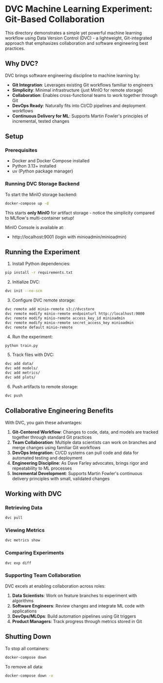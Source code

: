 # DVC Machine Learning Experiment: Git-Based Collaboration

This directory demonstrates a simple yet powerful machine learning workflow using Data Version Control (DVC) - a lightweight, Git-integrated approach that emphasizes collaboration and software engineering best practices.

## Why DVC?

DVC brings software engineering discipline to machine learning by:
- **Git Integration**: Leverages existing Git workflows familiar to engineers
- **Simplicity**: Minimal infrastructure (just MinIO for remote storage)
- **Collaboration**: Enables cross-functional teams to work together through Git
- **DevOps Ready**: Naturally fits into CI/CD pipelines and deployment workflows
- **Continuous Delivery for ML**: Supports Martin Fowler's principles of incremental, tested changes

## Setup

### Prerequisites

- Docker and Docker Compose installed
- Python 3.13+ installed
- uv (Python package manager)

### Running DVC Storage Backend

To start the MinIO storage backend:

```bash
docker-compose up -d
```

This starts **only MinIO** for artifact storage - notice the simplicity compared to MLflow's multi-container setup!

MinIO Console is available at:
- http://localhost:9001 (login with minioadmin/minioadmin)

## Running the Experiment

1. Install Python dependencies:
```bash
pip install -r requirements.txt
```

2. Initialize DVC:
```bash
dvc init --no-scm
```

3. Configure DVC remote storage:
```bash
dvc remote add minio-remote s3://dvcstore
dvc remote modify minio-remote endpointurl http://localhost:9000
dvc remote modify minio-remote access_key_id minioadmin
dvc remote modify minio-remote secret_access_key minioadmin
dvc remote default minio-remote
```

4. Run the experiment:
```bash
python train.py
```

5. Track files with DVC:
```bash
dvc add data/
dvc add models/
dvc add metrics/
dvc add plots/
```

6. Push artifacts to remote storage:
```bash
dvc push
```

## Collaborative Engineering Benefits

With DVC, you gain these advantages:

1. **Git-Centered Workflow**: Changes to code, data, and models are tracked together through standard Git practices
2. **Team Collaboration**: Multiple data scientists can work on branches and merge changes using familiar Git workflows
3. **DevOps Integration**: CI/CD systems can pull code and data for automated testing and deployment
4. **Engineering Discipline**: As Dave Farley advocates, brings rigor and repeatability to ML processes
5. **Incremental Development**: Supports Martin Fowler's continuous delivery principles with small, validated changes

## Working with DVC

### Retrieving Data

```bash
dvc pull
```

### Viewing Metrics

```bash
dvc metrics show
```

### Comparing Experiments

```bash
dvc exp diff
```

### Supporting Team Collaboration

DVC excels at enabling collaboration across roles:

1. **Data Scientists**: Work on feature branches to experiment with algorithms
2. **Software Engineers**: Review changes and integrate ML code with applications 
3. **DevOps/MLOps**: Build automation pipelines using Git triggers
4. **Product Managers**: Track progress through metrics stored in Git

## Shutting Down

To stop all containers:

```bash
docker-compose down
```

To remove all data:

```bash
docker-compose down -v
```